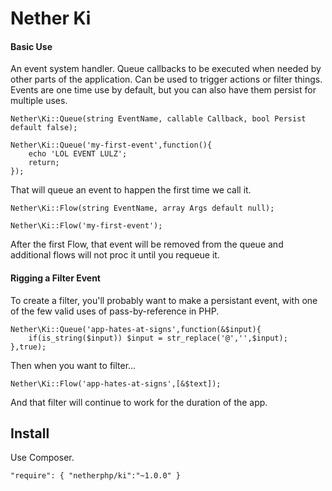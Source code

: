 Nether Ki
==============

#### Basic Use

An event system handler. Queue callbacks to be executed when needed by other parts of the application. Can be used to trigger actions or filter things. Events are one time use by default, but you can also have them persist for multiple uses.

	Nether\Ki::Queue(string EventName, callable Callback, bool Persist default false);
	
	Nether\Ki::Queue('my-first-event',function(){
		echo 'LOL EVENT LULZ';
		return;
	});

That will queue an event to happen the first time we call it.

	Nether\Ki::Flow(string EventName, array Args default null);

	Nether\Ki::Flow('my-first-event');
	
After the first Flow, that event will be removed from the queue and additional flows will not proc it until you requeue it. 

#### Rigging a Filter Event

To create a filter, you'll probably want to make a persistant event, with one of the few valid uses of pass-by-reference in PHP.

	Nether\Ki::Queue('app-hates-at-signs',function(&$input){
		if(is_string($input)) $input = str_replace('@','',$input);
	},true);

Then when you want to filter...

	Nether\Ki::Flow('app-hates-at-signs',[&$text]);
	
And that filter will continue to work for the duration of the app.
	

Install
-------

Use Composer.

	"require": { "netherphp/ki":"~1.0.0" }

